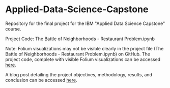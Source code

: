 # Applied-Data-Science-Capstone
Repository for the final project for the IBM "Applied Data Science Capstone" course.

Project Code: The Battle of Neighborhoods - Restaurant Problem.ipynb

Note: Folium visualizations may not be visible clearly in the project file (The Battle of Neighborhoods - Restaurant Problem.ipynb) on GitHub. The project code, complete with visible Folium visualizations can be accessed [here](https://eu-gb.dataplatform.cloud.ibm.com/analytics/notebooks/v2/99a93954-ba52-4f1d-862d-00de1bacff60/view?access_token=ffdb469bb04887732afbe582c6b16854f799a7070cbd1030eb30499ff9262ee9).

A blog post detailing the project objectives, methodology, results, and conclusion can be accessed [here](https://medium.com/@shreya.biswas992/the-battle-of-neighborhoods-restaurant-problem-fe69a9b1ec64).
